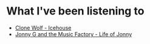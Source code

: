 # What I've been listening to

- [Clone Wolf - Icehouse](https://open.spotify.com/album/15Z1w9ofR0iOySjRprdJ6d?si=VbvGs8ETSOeTJcCNYFYdlA)
- [Jonny G and the Music Factory - Life of Jonny](https://open.spotify.com/album/2l1pxuY3vT8DBTpVjXPbsT?si=oxGWRt7nR3iofhMJEOh5FA)
